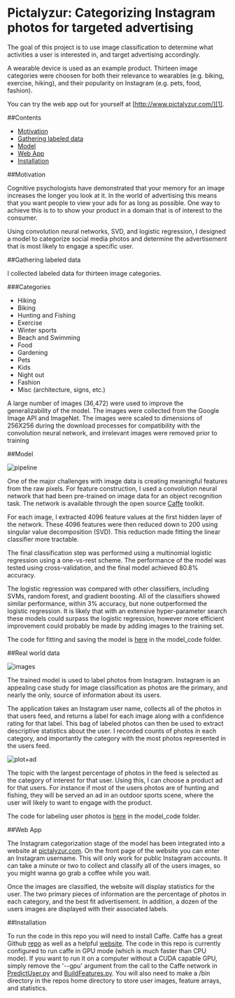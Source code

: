 # Pictalyzur: Categorizing Instagram photos for targeted advertising

The goal of this project is to use image classification to determine what activities a user is interested in, and target advertising accordingly.  

A wearable device is used as an example product.  Thirteen image categories were choosen for both their relevance to wearables (e.g. biking, exercise, hiking), and their popularity on Instagram (e.g. pets, food, fashion). 

You can try the web app out for yourself at [http://www.pictalyzur.com/][1].

##Contents
* [Motivation](#motivation)
* [Gathering labeled data](#gld)
* [Model](#model)
* [Web App](#webapp)
* [Installation](#installation)

<a name="motivation"/>
##Motivation

Cognitive psychologists have demonstrated that your memory for an image increases the longer you look at it.  In the world of advertising this means that you want people to view your ads for as long as possible.  One way to achieve this is to to show your product in a domain that is of interest to the consumer.  

Using convolution neural networks, SVD, and logistic regression, I designed a model to categorize social media photos and determine the advertisement that is most likely to engage a specific user.

<a name="gld"/>
##Gathering labeled data

I collected labeled data for thirteen image categories.

###Categories
* Hiking
* Biking
* Hunting and Fishing
* Exercise
* Winter sports
* Beach and Swimming
* Food
* Gardening
* Pets
* Kids
* Night out
* Fashion
* Misc (architecture, signs, etc.)

A large number of images (36,472) were used to improve the generalizability of the model.  The images were collected from the Google Image API and ImageNet.  The images were scaled to dimensions of 256X256 during the download processes for compatibility with the convolution neural network, and irrelevant images were removed prior to training

<a name="model"/>
##Model

![pipeline](https://github.com/wbush008/Pictalyzur/blob/master/imgs/pipeline.png)

One of the major challenges with image data is creating meaningful features from the raw pixels.  For feature construction, I used a convolution neural network that had been pre-trained on image data for an object recognition task.  The network is available through the open source [Caffe][2] toolkit.  

For each image, I extracted 4096 feature values at the first hidden layer of the network.  These 4096 features were then reduced down to 200 using singular value decomposition (SVD).  This reduction made fitting the linear classifier more tractable.

The final classification step was performed using a multinomial logistic regression using a one-vs-rest scheme.  The performance of the model was tested using cross-validation, and the final model achieved 80.8% accuracy.  

The logistic regression was compared with other classifiers, including SVMs, random forest, and gradient boosting.  All of the classifiers showed similar performance, within 3% accuracy, but none outperformed the logistic regression.  It is likely that with an extensive hyper-parameter search these models could surpass the logistic regression, however more efficient improvement could probably be made by adding images to the training set.  

The code for fitting and saving the model is [here][3] in the model_code folder.

<a name="rwd"/>
##Real world data

![images](https://github.com/wbush008/Pictalyzur/blob/master/imgs/imcats.png)

The trained model is used to label photos from Instagram.  Instagram is an appealing case study for image classification as photos are the primary, and nearly the only, source of information about its users.

The application takes an Instagram user name, collects all of the photos in that users feed, and returns a label for each image along with a confidence rating for that label.  This bag of labeled photos can then be used to extract descriptive statistics about the user.  I recorded counts of photos in each category, and importantly the category with the most photos represented in the users feed.  

![plot+ad](https://github.com/wbush008/Pictalyzur/blob/master/imgs/jt_ad.png)

The topic with the largest percentage of photos in the feed is selected as the category of interest for that user.  Using this, I can choose a product ad for that users.  For instance if most of the users photos are of hunting and fishing, they will be served an ad in an outdoor sports scene, where the user will likely to want to engage with the product.  

The code for labeling user photos is [here][4] in the model_code folder.

<a name="webapp"/>
##Web App

The Instagram categorization stage of the model has been integrated into a website at [pictalyzur.com][1].  On the front page of the website you can enter an Instagram username.  This will only work for public Instagram accounts.  It can take a minute or two to collect and classify all of the users images, so you might wanna go grab a coffee while you wait.

Once the images are classified, the website will display statistics for the user.  The two primary pieces of information are the percentage of photos in each category, and the best fit advertisement.  In addition, a dozen of the users images are displayed with their associated labels.  

<a name="installation"/>
##Installation

To run the code in this repo you will need to install Caffe.  Caffe has a great Github [repo][5] as well as a helpful [website][2].  The code in this repo is currently configured to run caffe in GPU mode (which is much faster than CPU mode).  If you want to run it on a computer without a CUDA capable GPU, simply remove the '--gpu' argument from the call to the Caffe network in [PredictUser.py][6] and [BuildFeatures.py][7].  You will also need to make a /bin directory in the repos home directory to store user images, feature arrays, and statistics.


[1]: http://www.pictalyzur.com/ "pictalyzur"
[2]: http://caffe.berkeleyvision.org/ "caffe"
[3]: https://github.com/wbush008/Pictalyzur/blob/master/model_code/BuildModel.py "BuildModel.py"
[4]: https://github.com/wbush008/Pictalyzur/blob/master/model_code/PredictUser.py "PredictUser.py"
[5]: https://github.com/BVLC/caffe "caffe github"
[6]: https://github.com/wbush008/Pictalyzur/blob/master/model_code/PredictUser.py "PredictUser.py"
[7]: https://github.com/wbush008/Pictalyzur/blob/master/model_code/BuildFeatures.py "BuildFeatures.py"
